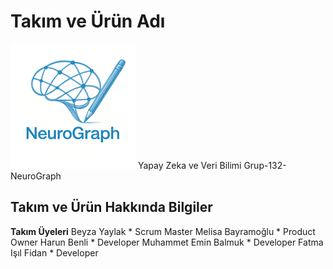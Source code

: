 # Takım ve Ürün Adı
![Logo](./images/logo.png)
Yapay Zeka ve Veri Bilimi Grup-132- NeuroGraph

## Takım ve Ürün Hakkında Bilgiler

**Takım Üyeleri**
Beyza Yaylak * Scrum Master
Melisa Bayramoğlu * Product Owner
Harun Benli * Developer
Muhammet Emin Balmuk * Developer
Fatma Işıl Fidan * Developer

